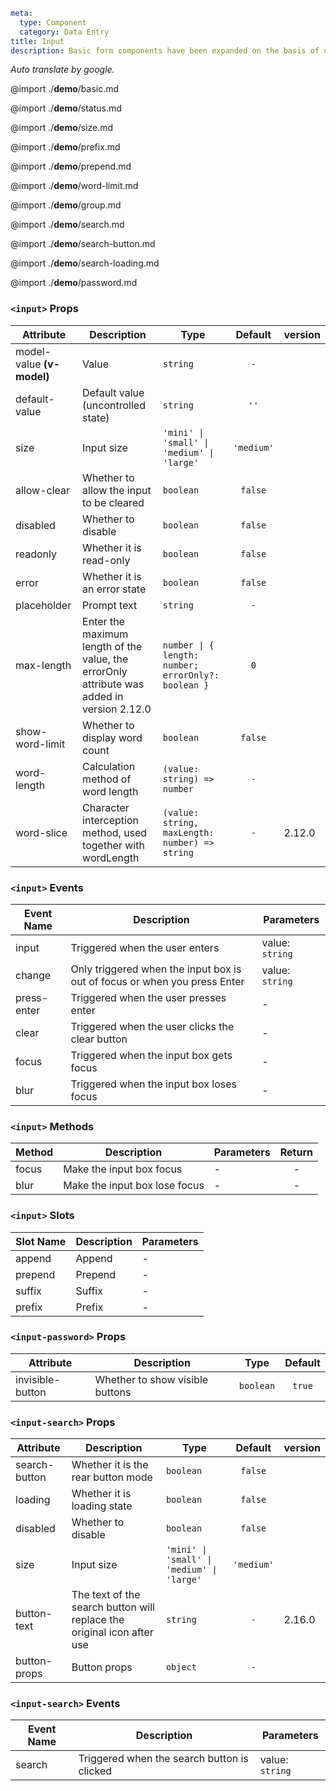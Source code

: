 ```yaml
meta:
  type: Component
  category: Data Entry
title: Input
description: Basic form components have been expanded on the basis of native controls and can be used in combination.
```

*Auto translate by google.*

@import ./__demo__/basic.md

@import ./__demo__/status.md

@import ./__demo__/size.md

@import ./__demo__/prefix.md

@import ./__demo__/prepend.md

@import ./__demo__/word-limit.md

@import ./__demo__/group.md

@import ./__demo__/search.md

@import ./__demo__/search-button.md

@import ./__demo__/search-loading.md

@import ./__demo__/password.md


### `<input>` Props

|Attribute|Description|Type|Default|version|
|---|---|---|:---:|:---|
|model-value **(v-model)**|Value|`string`|`-`||
|default-value|Default value (uncontrolled state)|`string`|`''`||
|size|Input size|`'mini' \| 'small' \| 'medium' \| 'large'`|`'medium'`||
|allow-clear|Whether to allow the input to be cleared|`boolean`|`false`||
|disabled|Whether to disable|`boolean`|`false`||
|readonly|Whether it is read-only|`boolean`|`false`||
|error|Whether it is an error state|`boolean`|`false`||
|placeholder|Prompt text|`string`|`-`||
|max-length|Enter the maximum length of the value, the errorOnly attribute was added in version 2.12.0|`number \| { length: number; errorOnly?: boolean }`|`0`||
|show-word-limit|Whether to display word count|`boolean`|`false`||
|word-length|Calculation method of word length|`(value: string) => number`|`-`||
|word-slice|Character interception method, used together with wordLength|`(value: string, maxLength: number) => string`|`-`|2.12.0|
### `<input>` Events

|Event Name|Description|Parameters|
|---|---|---|
|input|Triggered when the user enters|value: `string`|
|change|Only triggered when the input box is out of focus or when you press Enter|value: `string`|
|press-enter|Triggered when the user presses enter|-|
|clear|Triggered when the user clicks the clear button|-|
|focus|Triggered when the input box gets focus|-|
|blur|Triggered when the input box loses focus|-|
### `<input>` Methods

|Method|Description|Parameters|Return|
|---|---|---|:---:|
|focus|Make the input box focus|-|-|
|blur|Make the input box lose focus|-|-|
### `<input>` Slots

|Slot Name|Description|Parameters|
|---|---|---|
|append|Append|-|
|prepend|Prepend|-|
|suffix|Suffix|-|
|prefix|Prefix|-|








### `<input-password>` Props

|Attribute|Description|Type|Default|
|---|---|---|:---:|
|invisible-button|Whether to show visible buttons|`boolean`|`true`|




### `<input-search>` Props

|Attribute|Description|Type|Default|version|
|---|---|---|:---:|:---|
|search-button|Whether it is the rear button mode|`boolean`|`false`||
|loading|Whether it is loading state|`boolean`|`false`||
|disabled|Whether to disable|`boolean`|`false`||
|size|Input size|`'mini' \| 'small' \| 'medium' \| 'large'`|`'medium'`||
|button-text|The text of the search button will replace the original icon after use|`string`|`-`|2.16.0|
|button-props|Button props|`object`|`-`||
### `<input-search>` Events

|Event Name|Description|Parameters|
|---|---|---|
|search|Triggered when the search button is clicked|value: `string`|


